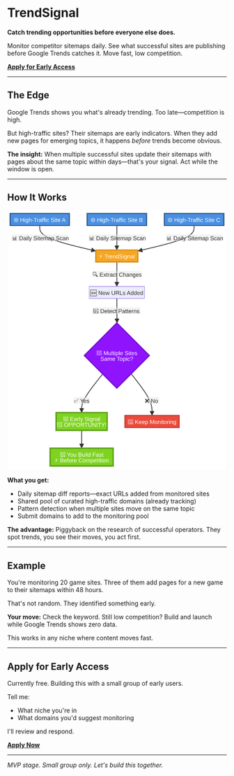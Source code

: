 # **TrendSignal**

**Catch trending opportunities before everyone else does.**

Monitor competitor sitemaps daily. See what successful sites are publishing before Google Trends catches it. Move fast, low competition.

**[Apply for Early Access](https://docs.google.com/forms/d/e/1FAIpQLSfDD3Al8JbeqG56_6QbeZVOYJLNM70vn-SKFo45zWJPTqnHlg/viewform?usp=header)**

---

## **The Edge**

Google Trends shows you what's already trending. Too late—competition is high.

But high-traffic sites? Their sitemaps are early indicators. When they add new pages for emerging topics, it happens *before* trends become obvious.

**The insight:** When multiple successful sites update their sitemaps with pages about the same topic within days—that's your signal. Act while the window is open.

---

## **How It Works**

![How It Works](assets/how-it-works.svg)

**What you get:**

- Daily sitemap diff reports—exact URLs added from monitored sites
- Shared pool of curated high-traffic domains (already tracking)
- Pattern detection when multiple sites move on the same topic
- Submit domains to add to the monitoring pool

**The advantage:** Piggyback on the research of successful operators. They spot trends, you see their moves, you act first.

---

## **Example**

You're monitoring 20 game sites. Three of them add pages for a new game to their sitemaps within 48 hours.

That's not random. They identified something early.

**Your move:** Check the keyword. Still low competition? Build and launch while Google Trends shows zero data.

This works in any niche where content moves fast.

---

## **Apply for Early Access**

Currently free. Building this with a small group of early users.

Tell me:
- What niche you're in
- What domains you'd suggest monitoring

I'll review and respond.

**[Apply Now](https://docs.google.com/forms/d/e/1FAIpQLSfDD3Al8JbeqG56_6QbeZVOYJLNM70vn-SKFo45zWJPTqnHlg/viewform?usp=header)**

---

*MVP stage. Small group only. Let's build this together.*
